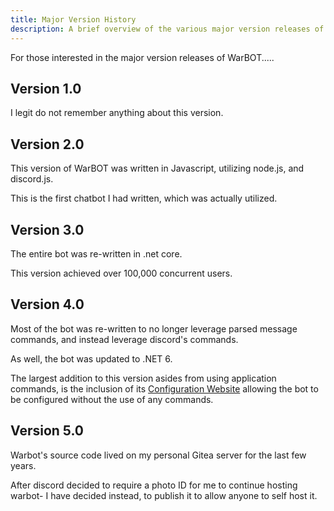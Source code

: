 ```yaml
---
title: Major Version History
description: A brief overview of the various major version releases of WarBOT.
---
```


For those interested in the major version releases of WarBOT.....

## Version 1.0

I legit do not remember anything about this version. 

## Version 2.0

This version of WarBOT was written in Javascript, utilizing node.js, and discord.js. 

This is the first chatbot I had written, which was actually utilized.

## Version 3.0

The entire bot was re-written in .net core. 

This version achieved over 100,000 concurrent users. 

## Version 4.0

Most of the bot was re-written to no longer leverage parsed message commands, and instead leverage discord's commands. 

As well, the bot was updated to .NET 6.

The largest addition to this version asides from using application commands, is the inclusion of its [Configuration Website](https://warbot.dev/) allowing the bot to be configured without the use of any commands.

## Version 5.0

Warbot's source code lived on my personal Gitea server for the last few years.

After discord decided to require a photo ID for me to continue hosting warbot- I have decided instead, to publish it to allow anyone to self host it.